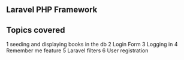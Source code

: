 ## Laravel PHP Framework


## Topics covered
1 seeding and displaying books in the db
2 Login Form
3 Logging in
4 Remember me feature
5 Laravel filters
6 User registration

